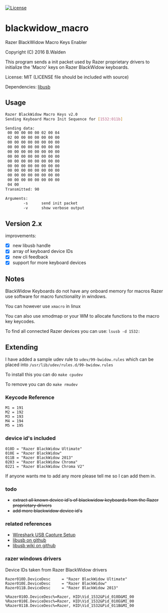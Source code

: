 [![License](http://img.shields.io/:license-mit-blue.svg?style=flat)](http://badges.mit-license.org)

# blackwidow_macro

Razer BlackWidow Macro Keys Enabler

Copyright (C) 2016 B.Walden

This program sends a init packet used by Razer proprietary drivers to initialize the 'Macro' keys on Razer BlackWidow keyboards.

License: MIT (LICENSE file should be included with source)

Dependencies: [libusb](http://libusb.info/)

## Usage

```sh
Razer BlackWidow Macro Keys v2.0
Sending Keyboard Macro Init Sequence for [1532:011b]

Sending data:
 00 00 00 00 00 02 00 04
 02 00 00 00 00 00 00 00
 00 00 00 00 00 00 00 00
 00 00 00 00 00 00 00 00
 00 00 00 00 00 00 00 00
 00 00 00 00 00 00 00 00
 00 00 00 00 00 00 00 00
 00 00 00 00 00 00 00 00
 00 00 00 00 00 00 00 00
 00 00 00 00 00 00 00 00
 00 00 00 00 00 00 00 00
 04 00
Transmitted: 90
```

```sh
Arguments:
        -s      send init packet
        -v      show verbose output
```

## Version 2.x

improvements:

- [x] new libusb handle
- [x] array of keyboard device IDs
- [x] new cli feedback
- [x] support for more keyboard devices

## Notes

BlackWidow Keyboards do not have any onboard memory for macros Razer use software for macro functionality in windows.

You can however use `xmacro` in linux

You can also use xmodmap or your WM to allocate functions to the macro key keycodes.

To find all connected Razer devices you can use: `lsusb -d 1532:`

## Extending

I have added a sample udev rule to `udev/99-bwidow.rules` which can be placed into `/usr/lib/udev/rules.d/99-bwidow.rules`

To install this you can do `make cpudev`

To remove you can do `make rmudev`

### Keycode Reference

    M1 = 191
    M2 = 192
    M3 = 193
    M4 = 194
    M5 = 195

### device id's included

    010D = "Razer BlackWidow Ultimate"
    010E = "Razer BlackWidow"
    011B = "Razer BlackWidow 2013"
    0203 = "Razer BlackWidow Chroma"
    0221 = "Razer BlackWidow Chroma V2"

If anyone wants me to add any more please tell me so I can add them in.

### todo

* ~~extract all known device id's of blackwidow keyboards from the Razer proprietary drivers~~
* ~~add more blackwidow device id's~~

### related references

* [Wireshark USB Capture Setup](https://wiki.wireshark.org/CaptureSetup/USB)
* [libusb on github](https://github.com/libusb/libusb)
* [libusb wiki on github](https://github.com/libusb/libusb/wiki)

### razer windows drivers

Device IDs taken from Razer BlackWidow drivers

    Razer010D.DeviceDesc     = "Razer BlackWidow Ultimate"
    Razer010E.DeviceDesc     = "Razer BlackWidow"
    Razer011B.DeviceDesc     = "Razer BlackWidow 2013"

    %Razer010D.DeviceDesc%=Razer, HID\Vid_1532&Pid_010D&MI_00
    %Razer010E.DeviceDesc%=Razer, HID\Vid_1532&Pid_010E&MI_00
    %Razer011B.DeviceDesc%=Razer, HID\Vid_1532&Pid_011B&MI_00